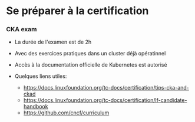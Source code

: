 # Se préparer à la certification 

### CKA exam

- La durée de l'examen est de 2h
  
- Avec des exercices pratiques dans un cluster déjà opératinnel

- Accès à la documentation officielle de Kubernetes est autorisé

- Quelques liens utiles:
   - https://docs.linuxfoundation.org/tc-docs/certification/tips-cka-and-ckad
   - https://docs.linuxfoundation.org/tc-docs/certification/lf-candidate-handbook
   - https://github.com/cncf/curriculum



    
